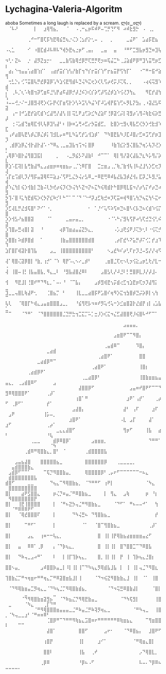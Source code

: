 # Lychagina-Valeria-Algoritm
aboba
Sometimes a long laugh is replaced by a scream. ლ(ಠ‿ಠლ)
⠀⠈⠧⠜⠀⠀⠀⠀⠀⡇⠀⠀⣰⢿⢻⣦⡀⠀⠀⠈⠀⠀⠠⢀⠒⣄⡶⠯⠾⠟⠤⢉⡛⢙⠋⠻⠀⠴⠾⣗⣻⡓⠀⠠⠀⢀⡀⠀⠀⠀
⠀⠀⠀⠀⠀⠀⠀⢀⠚⠒⠋⣿⢏⡯⢳⣟⢿⣮⣛⢦⡐⢌⡱⢈⣢⡞⡕⢂⠤⠀⡀⠀⠀⡀⠀⠀⠀⠀⣀⣬⠟⠁⠀⣡⣴⡯⣟⣦⠀⠀
⠠⢄⣁⠀⠀⠀⠀⠊⠀⠰⣿⣏⣾⠼⠧⠿⠧⠙⢾⡳⣟⢦⣐⡶⠋⢀⣤⡄⠀⠀⣀⣤⠀⠀⣤⠀⠀⠘⠛⠋⣉⣻⣧⡶⣻⣙⠶⣹⢧⠀
⠲⢃⠂⣝⠦⠀⠀⡐⠀⣼⡻⣝⣲⡒⠂⠀⠀⣀⣀⣷⢫⣷⢿⣚⡿⡛⢏⣛⡛⢟⡲⠶⢯⣬⣉⠓⢀⣨⣵⣾⠟⡿⠛⣹⢣⣭⢛⡶⣋⡆
⠀⣴⡄⠑⢲⣤⣤⢡⣴⣿⢱⡎⠁⠀⢠⣴⡞⣭⡎⢱⢣⡜⣷⡏⢲⠙⡎⡖⣭⡎⢱⠋⡖⣦⣭⡟⢫⢳⡏⠁⠀⠀⠐⠉⠛⠒⣯⠚⣵⢻
⠀⢒⣃⡑⡄⢊⠩⣭⣿⢧⡛⣞⡿⣽⡿⢡⠳⣱⢪⣟⢻⣾⠧⣙⢬⠳⣍⢖⡱⢎⢇⢫⡴⢞⡭⡸⢍⢯⡀⡀⠀⠀⠀⠠⢴⢮⢭⣻⠱⣾
⡌⠀⢀⠧⡈⢆⠡⢷⣿⢲⡽⢋⣶⠯⣘⢣⡟⣴⠯⣼⡿⡚⡼⣘⠮⡱⢎⡎⡵⢋⡼⢫⣜⡾⣱⠱⢪⢜⡹⢳⣄⠀⠀⠀⠻⣏⡞⣼⢳⢣
⠰⠤⠤⢚⡐⠌⠒⣸⣿⣻⢼⢟⡱⢎⡥⡟⢎⡏⣶⢫⡗⡱⢣⠵⣩⢣⠳⣬⠱⡏⠼⣡⢾⡟⣯⢱⢋⠦⡻⣇⡝⣳⡄⢀⠰⣽⣜⣣⠯⣽
⠀⠀⢠⠒⢸⠚⣡⣟⡞⣵⢏⣾⠱⣊⣼⢛⡜⣼⢣⢸⡇⢭⣃⠟⣰⢋⡵⣊⠳⣜⣵⠏⢘⡿⣽⢊⡬⡇⢽⣻⡴⢡⢻⠬⢷⣗⢮⡵⣛⡼
⠀⠀⢐⠨⣡⣾⢙⣶⢿⣏⢺⢇⢧⡿⣹⢣⣼⠃⠆⢸⡷⠶⣡⢛⠴⣋⡔⡳⣭⣾⣋⡀⠀⣗⣿⡱⢒⣻⢆⢿⣧⣋⢎⡳⡱⢚⣗⣺⠱⣏
⠀⢠⠞⣴⣿⢧⣟⢣⡾⣌⡿⣌⡾⡅⢹⣺⣇⡤⠶⠛⣇⠳⣥⢋⡞⣡⢺⣱⡾⠁⠀⠙⠳⣿⣟⣧⠳⡸⣏⠼⣿⡔⣋⠶⣩⢋⡞⡶⣹⡹
⠀⢀⣾⡿⣱⡿⣌⢺⡗⣼⡗⣼⠡⠐⠙⠿⣄⢀⣀⣤⣹⣧⢲⢩⠲⡅⣿⡿⠀⠀⠀⠀⠀⠸⣷⢹⣎⡕⣻⢌⣿⣧⡙⢶⡡⢧⡹⢜⡱⡃
⢠⢿⡿⠱⣿⡗⣬⢻⣿⣹⣯⡇⠀⠀⠀⠀⡀⠀⠀⠠⣀⡻⣮⡣⠝⣼⣷⠇⠀⠚⠉⠉⠁⠀⢿⡇⢻⡜⣽⢎⣼⣧⡙⣆⠳⡥⢻⡌⡵⣇
⡿⣱⠡⣏⢽⡇⣧⢛⣷⣼⠻⣄⣠⣴⣶⡶⠶⢶⣶⣦⡤⢀⡈⢑⠿⡏⣿⠀⠀⣉⣒⣶⣠⢀⡈⢷⡈⣷⢺⢧⢸⠧⣜⣸⢣⡱⣋⢖⡹⢼
⢡⡏⣖⢩⣾⢇⡹⡜⢻⡯⣤⣽⢿⠯⠭⣵⣰⠌⢫⠟⣃⣌⡳⢬⡔⣣⠿⣀⠒⠿⣟⢛⠿⠾⣧⣜⣧⣹⡾⣜⢺⡄⣏⡽⣈⠧⣻⡘⣥⢾
⡾⠱⣌⢳⡇⢮⡱⢺⣷⡇⣙⣷⠬⢇⡳⢞⡴⢮⡹⢎⡳⢬⢳⠣⣝⠲⡝⠦⣍⠳⢮⢿⣾⡗⠓⣿⡿⢿⣇⣯⠲⡜⡴⢣⡍⠞⡴⣙⠴⣻
⡳⢹⠌⣿⠸⣅⢳⣟⣾⢯⡱⢎⡳⡝⣎⠷⡊⠇⠓⠉⠁⠉⠈⠙⠈⠑⠚⡽⣰⣋⢷⣚⠶⡹⢏⣭⠶⢾⠻⣿⢡⢳⡙⢦⣍⢳⠣⣍⠖⣻
⡱⣋⢼⣇⡛⣜⣺⢯⣿⠃⠝⠊⠁⠐⡀⠀⠀⠀⠀⠀⠀⠀⠀⠀⠀⠀⠂⠀⠁⡘⠊⢥⠫⠵⢫⠶⣙⠦⣿⠣⢎⡧⣙⠦⢎⣾⠱⢪⡍⣿
⡱⡱⢺⣣⠜⣦⣿⣿⣽⠀⠀⠀⠀⠈⠁⠀⠀⠀⠀⣀⣤⡤⣤⣀⡀⠀⠀⠀⠀⠀⠀⠀⠐⠈⠡⠓⡌⣻⢧⢫⡟⠴⢣⢏⣚⣙⢪⢃⠮⣽
⡱⢹⣿⡤⣛⢴⣿⡇⣽⠀⠀⠘⠀⠀⠀⠀⠀⢴⡿⢹⣶⣴⣤⣬⣝⡳⣄⡀⠀⠀⠀⠀⠀⠀⠠⡡⣰⢟⣪⠟⡸⢍⡳⢂⠇⠐⢪⢍⡚⣿
⡱⣿⣿⡆⠵⣾⡿⣿⣾⠀⠀⠁⠀⠀⠀⠀⠀⢸⣷⣤⣿⣿⣿⣿⣿⣿⣾⣿⠀⠀⠀⠀⠀⠀⢀⡴⡏⣞⠣⠝⣥⡛⡼⠍⢊⡁⡞⣰⠹⠹
⣱⡏⣿⡏⢾⣽⡗⣿⢹⣧⠀⠀⠀⠀⣠⣀⠀⢸⣿⣿⣿⣿⣿⣿⣿⣿⣿⠃⠀⠀⠀⠀⠢⣠⣞⠳⠎⡴⢃⠏⡖⡹⣘⠤⣫⡜⡜⢴⠫⠀
⢼⠁⢿⣿⢌⣽⡿⣿⡇⠘⣷⡀⢰⡚⠁⠈⠱⠀⢿⡟⠡⢄⠢⠔⣀⡾⠃⠀⠀⠀⠀⢀⣶⣿⣈⢏⢖⠢⢇⡲⢪⣕⣠⡶⣃⢗⡜⣇⠒⠠
⢼⠀⢸⣿⠤⢸⡃⢸⣧⣤⣿⣧⡀⠻⣄⣀⠇⠀⠘⣻⣧⣼⣿⣜⠿⠇⠀⠀⠀⠀⣠⣿⣣⢇⡜⠼⣘⠇⡃⣛⣿⡿⣇⡸⡜⡼⣸⠄⠀⠀
⢺⠀⠀⠻⣟⣸⡇⢘⣿⠞⠛⠙⠻⣆⡀⠁⠤⠄⠘⠀⠈⠉⣧⡄⠀⠀⠀⠀⣠⡾⣻⢾⣟⢢⡭⣾⢔⣋⢲⣱⣟⡶⢏⡲⡹⣼⢻⡅⠀⣀
⣹⣀⣀⢤⣿⣇⢷⣼⠟⢂⠀⠀⠀⢈⣿⣦⡉⠀⠃⠀⠀⠀⢸⣇⣀⣀⣴⣿⡯⠟⣡⣿⠎⢶⠻⡱⣍⢲⣳⣿⡾⣙⡬⡵⡿⡇⢢⢳⠀⠉
⢧⢇⠀⠀⠈⢿⣿⡏⠓⢾⣄⣠⣤⣶⣿⣿⣿⣠⣀⡀⠀⠀⠘⣮⢻⢟⡧⠲⠶⠞⡻⢥⢚⢥⠒⡱⣊⣶⣿⣽⡗⣜⣾⡟⢰⡇⢠⣡⣧⣁
⠉⠉⠀⠀⠀⠈⠙⠛⠁⠀⠈⠙⣿⣿⣿⣿⣿⣿⣈⣙⡛⣓⢲⣉⣍⡉⠥⡁⣒⡸⡱⢎⣍⠲⣌⣋⣼⣿⣿⢟⡸⢮⣿⠧⠚⠋⠉⠁⠀⠀
⠀⠀⠀⠀⠀⠀⠀⠀⠀⠀⠀⠀⠀⠀⠀⠀⠀⠀⠀⠀⠀⠀⠀⠀⠀⠀⠀⠀⠀⠀⠀⠀⠀⠀⠀⠀⠀⣠⣤⣤⣤⡀⠀⠀⠀⠀⠀⠀⠀⠀⠀⠀⠀⠀⠀⠀⠀⠀⠀⠀⠀⠀⠀⠀⠀
⠀⠀⠀⠀⠀⠀⠀⠀⠀⠀⠀⠀⠀⠀⠀⠀⠀⠀⠀⠀⠀⠀⠀⠀⠀⠀⠀⠀⠀⠀⠀⠀⠀⠀⣠⣶⣿⠟⠉⠉⠻⣿⡄⠀⠀⠀⠀⠀⠀⠀⠀⠀⠀⠀⠀⠀⠀⠀⠀⠀⠀⠀⠀⠀⠀
⠀⠀⠀⠀⠀⠀⠀⠀⠀⠀⠀⠀⠀⠀⠀⠀⠀⠀⠀⠀⠀⠀⠀⠀⠀⠀⠀⠀⠀⠀⠀⢀⣤⣾⠿⠉⠀⠀⠀⠀⠀⠹⣿⡄⠀⠀⠀⠀⠀⠀⠀⠀⠀⠀⠀⠀⠀⠀⠀⠀⠀⠀⣀⣴⣾
⠀⠀⠀⠀⠀⠀⠀⠀⠀⠀⠀⠀⠀⠀⠀⠀⠀⠀⠀⠀⠀⠀⠀⠀⠀⠀⠀⠀⠀⢀⣴⣿⠟⠁⠀⠀⠀⠀⠀⠀⠀⠀⣿⣿⠀⠀⠀⠀⠀⠀⠀⠀⠀⠀⠀⠀⠀⠀⠀⣀⣴⣾⡿⠛⠉
⠀⠀⠀⠀⠀⠀⠀⠀⠀⠀⠀⠀⠀⠀⠀⠀⠀⠀⠀⠀⠀⠀⠀⠀⠀⠀⠀⢀⣴⣿⠟⠁⠀⠀⠀⠀⠀⠀⠀⠀⠀⠀⢸⣿⡆⠀⠀⠀⠀⠀⠀⠀⠀⠀⠀⠀⢀⣴⣾⡿⠟⠁⠀⠀⠀
⠀⠀⠀⠀⠀⠀⠀⠀⠀⠀⠀⠀⠀⠀⠀⠀⠀⠀⠀⠀⠀⠀⠀⠀⢀⣀⣴⣿⡿⠃⠀⠀⠀⠀⠀⠀⠀⠀⠀⠀⠀⠀⢸⣿⣷⣶⣶⣦⣤⣤⣄⡀⠀⢀⣠⣾⣿⠿⠋⠀⠀⠀⠀⠀⣠
⠀⠀⠀⠀⠀⠀⠀⠀⠀⠀⠀⠀⠀⠀⠀⠀⠀⠀⠀⠀⠀⠀⠀⣼⣿⣿⡿⠋⠀⠀⠀⠀⠀⠀⠀⠀⠀⠀⠀⣠⣤⠶⠞⣿⠟⠋⠉⠉⠙⣻⠿⢿⣿⣿⣿⠟⠁⠀⠀⠀⠀⠀⢀⡼⠁
⠀⠀⠀⠀⠀⠀⠀⠀⠀⠀⠀⠀⠀⠀⠀⠀⠀⠀⠀⠀⠀⠀⢰⣿⠁⠛⠀⠀⠀⠀⠀⠀⠀⠀⠀⠀⠀⠀⣰⠟⠁⢠⡞⠁⠀⠀⠀⢀⡴⠋⠀⢀⡿⠋⠁⠀⠀⠀⠀⠀⠀⠀⡞⠁⠀
⠀⠀⠀⠀⠀⠀⠀⠀⠀⠀⠀⠀⠀⠀⠀⠀⠀⠀⠀⠀⠀⣠⣼⣿⡄⠀⠀⠀⠀⠀⠀⠀⠀⠀⠀⠀⠀⣼⠃⠀⢠⠏⠀⠀⠀⠀⣰⠏⠀⠀⣠⠟⠀⠀⠀⠀⠀⠀⠀⠀⠀⢸⡥⠤⡀
⠀⠀⠀⠀⠀⠀⠀⠀⠀⠀⠀⠀⠀⠀⠀⠀⠀⠀⠀⠀⣰⣿⠟⠁⠀⠀⠀⠀⠀⠀⠀⠀⠀⠀⠀⠀⠠⣇⠀⣠⡏⠀⠀⠀⠀⣼⠁⠀⠀⣰⠋⠀⠀⠀⠀⠀⠀⠀⠀⠀⠀⠀⢀⡴⠁
⠀⠀⠀⠀⠀⠀⠀⠀⠀⠀⠀⠀⠀⠀⠀⠀⣀⣄⣄⣼⣿⠋⠀⠀⠀⠀⠀⠀⠀⠀⠀⠀⠀⠀⠀⠀⠀⢻⡶⠋⠀⠀⠀⠀⢸⣧⠀⠀⣴⠃⠀⠀⠀⠀⠀⠀⠀⠀⠀⠀⠀⠀⠘⢧⠀
⠀⠀⠀⠀⠀⠀⠀⠀⢀⣀⣀⠀⠀⠀⠀⣾⡿⠿⣿⡿⠁⠀⠀⠀⠀⠀⠀⣠⣶⣶⣶⡀⠀⠀⠀⠀⠀⠀⠀⠀⠀⠀⠀⠀⠀⠙⠛⠛⠁⠀⠀⠀⠀⠀⠀⠀⠀⠀⠀⠀⠀⠀⠀⠈⠳
⠀⠀⠀⠀⠀⠀⢀⣾⠿⠛⢿⣿⣷⣄⡀⣿⠃⠀⠈⠀⠀⠀⠀⠀⠀⢀⣾⣿⣿⣿⣿⣧⠀⠀⠀⠀⠀⠀⠀⠀⠀⠀⠀⠀⠀⠀⠀⠀⠀⠀⠀⠀⠀⠀⠀⠀⠀⠀⠀⠀⠀⠀⠀⠀⠀
⠀⠀⠀⣠⣤⣦⣼⣿⠀⠀⠀⣿⣿⣿⣿⣿⣦⣀⠀⠀⠀⠀⠀⠀⠀⣿⣿⣿⣿⣿⣿⡿⠀⠀⠀⢀⣀⣀⣀⣀⡀⠀⠀⠀⠀⠀⠀⠀⠀⠀⠀⣤⣾⣿⣿⣿⣷⣄⠀⠀⠀⠀⠀⠀⠀
⠀⣠⣾⡿⠋⠉⠉⠁⠀⠀⠀⠀⠉⢯⡙⠻⣿⣿⣷⣤⡀⠀⠀⠀⠀⢿⣿⣿⣿⣿⡿⠃⢀⡤⠖⠋⠉⠉⠉⠉⠉⠉⠒⠦⣄⠀⠀⠀⠀⠀⣾⣿⣿⣿⣿⣿⣿⣿⣧⠀⠀⠀⠀⠀⠀
⣾⣿⠋⠀⠀⠀⠀⣀⣀⠀⠀⠀⠀⠀⠙⢦⣄⠉⠻⢿⣿⣷⣦⡀⠀⠈⠙⠛⠛⠋⠀⢰⠟⡇⠀⠀⠀⠀⠀⠀⠀⠀⠀⠀⠈⠳⣄⠀⠀⠀⣿⣿⣿⣿⣿⣿⣿⣿⣿⠀⠀⠀⠀⠀⠀
⣿⡇⠀⠀⠀⣴⠟⣫⣿⣿⣄⠀⠀⠀⠀⡶⢌⡙⠶⣤⡈⠛⠿⣿⣷⣦⣀⠀⠀⠀⠀⡇⠀⢻⣄⠀⠀⣠⢷⠀⠀⠀⠀⠀⡶⠀⠘⡆⠀⠀⠻⣿⣿⣿⣿⣿⣿⣿⡟⠀⠀⠀⠀⠀⠀
⣿⡇⠀⠀⢸⣟⢸⣿⣿⣿⣿⠀⠀⠀⠀⡇⠀⠈⠛⠦⣝⡳⢤⣈⠛⠻⣿⣷⣦⣀⠀⠀⠀⠀⠈⠙⠋⠁⠀⠛⠦⠤⠤⠚⠁⠀⠀⢳⠀⠀⠀⠈⠛⠿⠿⠿⠟⠋⠀⠀⠀⠀⠀⠀⠀
⣿⡇⠀⠀⠈⢿⣞⣿⣿⣿⠏⠀⠀⠀⠀⡇⠀⠀⠀⠀⠀⠙⠳⢬⣛⠦⠀⠙⢻⣿⣷⣦⣀⠀⠀⠀⠀⠀⠀⠀⠀⠀⠀⠀⠀⠀⠀⡞⠀⠀⠀⠀⠀⠀⠀⠀⠀⠀⠀⠀⠀⠀⠀⠀⠀
⣿⡇⠀⠀⠀⠀⠉⠛⠋⠁⠀⠀⠀⠀⠀⡇⠀⠀⠀⠀⠀⠀⠀⠀⠈⠁⠀⠀⠈⣿⠉⢻⣿⣷⣦⣀⠀⠀⠀⠀⠀⠀⠀⠀⠀⢀⡼⠁⠀⠀⠀⠀⠀⠀⠀⠀⠀⠀⠀⠀⠀⠀⠀⠀⠀
⣿⡇⠀⠀⠀⠀⠀⣠⣄⠀⠀⢰⠶⠒⠒⢧⣄⡀⠀⠀⠀⠀⠀⠀⠀⠀⠀⠀⠀⣿⠀⢸⡇⢸⡟⢿⣷⣦⣴⣶⣶⣶⣶⣤⣔⠋⠀⠀⠀⠀⠀⠀⠀⠀⠀⠀⠀⠀⠀⠀⠀⠀⠀⠀⠀
⣿⡇⠀⠀⣤⠀⠀⠿⠿⠁⢀⡿⠀⠀⠀⡄⠈⠙⡷⢦⣄⡀⠀⠀⠀⠀⠀⠀⠀⣿⠀⢸⡇⢸⡇⠀⣿⠙⣿⣿⣉⠉⠙⠿⣿⣧⠀⠀⠀⠀⠀⠀⠀⠀⠀⠀⠀⠀⠀⠀⠀⠀⠀⠀⠀
⣿⡇⠀⠀⠙⠷⢤⣀⣠⠴⠛⠁⠀⠀⠀⠇⠀⠀⡇⢸⡏⢹⡷⢦⣄⡀⠀⠀⠀⣿⡀⢸⡇⢸⡇⠀⡟⠀⢸⠀⢹⡷⢦⣄⣘⣿⡆⠀⠀⠀⠀⠀⠀⠀⠀⠀⠀⠀⠀⠀⠀⠀⠀⠀⠀
⣿⣿⠢⣤⡀⠀⠀⠀⠀⠀⠀⣠⠾⣿⣿⡷⣤⣀⡇⠸⡇⢸⡇⢸⠉⠙⠳⢦⣄⡻⢿⣾⣧⣸⣧⠀⡇⠀⢸⠀⢸⡇⢤⣈⠙⠻⣿⣆⠀⠀⠀⠀⠀⠀⠀⠀⠀⠀⠀⠀⠀⠀⠀⠀⠀
⢹⣿⣷⣌⡉⠛⠲⢶⣶⠖⠛⠛⢶⣄⡉⠛⠿⣽⣿⣶⣧⣸⡇⢸⠀⠀⠀⠀⠈⠙⠲⢮⣝⠻⣿⣷⣷⣄⣸⠀⢸⡇⠀⠈⠁⠀⢸⣿⠀⠀⠀⠀⠀⠀⠀⠀⠀⠀⠀⠀⠀⠀⠀⠀⠀
⠀⠈⠙⠻⢿⣷⣶⣤⣉⡻⢶⣄⣀⠈⠙⠳⢦⣈⡉⠻⢿⣿⣷⣾⣦⡀⠀⠀⠀⠀⠀⠀⠈⠙⠲⢭⣛⠿⣿⣷⣼⡇⠀⠀⠀⠀⠈⣿⡇⠀⠀⠀⠀⠀⠀⣀⠀⠀⠀⠀⠀⠀⠀⠀⣀
⠀⠀⠀⠀⠀⠈⠙⠻⢿⣿⣷⣶⣽⣻⡦⠀⠀⠈⠙⠷⣦⣌⡙⠻⢿⣟⣷⣤⣀⠀⠀⠀⠀⠀⠀⠀⠈⠙⠳⢯⣻⡇⠀⠀⠀⠀⠀⢸⣿⠀⣀⠀⠀⠀⠀⠈⠳⣄⠀⠀⠀⢀⡏⠙⠛
⠀⠀⠀⠀⠀⠀⠀⠀⠀⠈⠛⠻⢿⣿⣿⣿⣶⣤⣤⣤⣀⣈⠛⠷⣤⣈⡛⠷⢽⡻⢶⣄⣀⠀⠀⠀⠀⠀⠀⠀⠈⠛⠳⢤⣀⠀⠀⢸⣿⡀⠈⠳⢤⣀⣀⣰⠃⠈⠛⠶⠶⠿⠃⠀⠀
⠀⠀⠀⠀⠀⠀⠀⠀⠀⠀⠀⠀⠀⢈⣿⡿⠛⠉⠙⠛⠛⠻⢷⣦⣄⣩⣿⠶⠖⠛⠛⠛⠛⠛⠛⠿⢷⣶⣦⣄⠀⠀⠀⠀⠉⢻⣶⣿⣿⠇⠀⠀⠀⠉⠉⠀⠀⠀⠀⠀⠀⠀⠀⠀⠀
⠀⠀⠀⠀⠀⠀⠀⠀⠀⠀⠀⠀⠀⣼⣿⠁⠀⠀⠀⠀⠀⠀⠀⣿⣿⠋⠀⠀⠀⠀⠀⣠⠖⠂⠀⠀⠀⠈⠙⠿⣿⣦⡄⠀⠀⣸⣿⠟⠋⠀⠀⠀⠀⠀⠀⠀⠀⠀⠀⠀⠀⠀⠀⠀⠀
⠀⠀⠀⠀⠀⠀⠀⠀⠀⠀⠀⠀⢰⣿⡟⠀⠀⠀⠀⠀⠀⠀⠀⢸⡇⠀⠀⠀⠀⣰⠊⠁⠀⠀⠀⠀⠀⠀⠀⠀⠈⠛⢿⣶⣄⣿⡇⠀⠀⠀⠀⠀⠀⠀⠀⠀⠀⠀⠀⠀⠀⠀⠀⠀⠀
⠀⠀⠀⠀⠀⠀⠀⠀⠀⠀⠀⠀⣿⣿⠇⠀⠀⠀⠀⠀⠀⠀⠀⢸⣧⠀⠀⢀⠞⠀⠀⠀⠀⠀⠀⠀⠀⠀⠀⠀⠀⠀⡠⠙⢿⣿⣇⡀⠀⠀⠀⠀⠀⠀⠀⠀⠀⠀⠀⠀⠀⠀⠀⠀⠀
⠀⠀⠀⠀⠀⠀⠀⠀⠀⠀⠀⢀⡿⠿⠀⠀⠀⠀⠀⠀⠀⠀⠀⠘⡿⠦⠠⠋⠀⠀⠀⠀⠀⠀⠀⠀⠀⠀⠀⠀⠀⠀⠧⠤⠄⠙⡿⠿⠦⠤⠤⠤⠤⠄⠀⠀⠀⠀⠀⠀⠀⠀⠀⠀⠀
